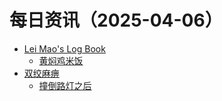 ﻿# 每日资讯（2025-04-06）

- [Lei Mao's Log Book](https://leimao.github.io/atom.xml)
  - [黄焖鸡米饭](https://leimao.github.io/essay/%E9%BB%84%E7%84%96%E9%B8%A1%E7%B1%B3%E9%A5%AD/)
- [双绞麻痹](https://numb.tech/atom.xml)
  - [撞倒路灯之后](https://numb.tech/2025/04/05/knockdown/)

